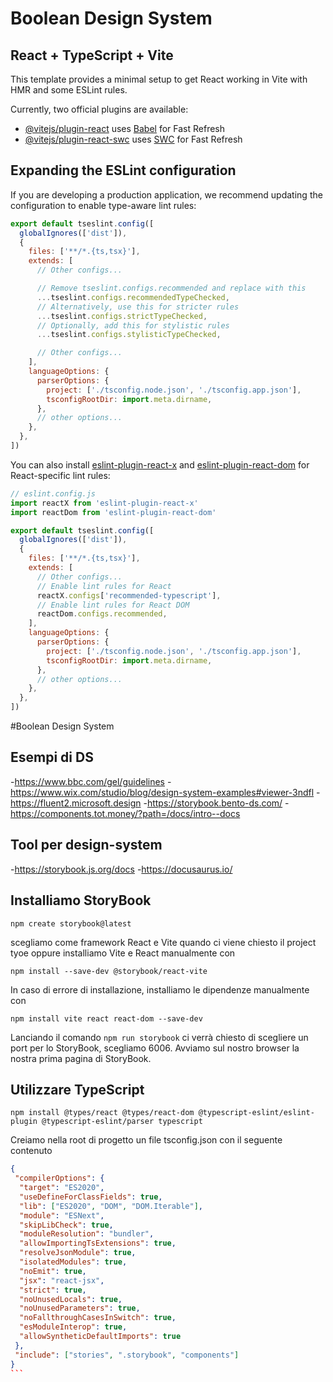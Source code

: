 # Boolean Design System


## React + TypeScript + Vite

This template provides a minimal setup to get React working in Vite with HMR and some ESLint rules.

Currently, two official plugins are available:

- [@vitejs/plugin-react](https://github.com/vitejs/vite-plugin-react/blob/main/packages/plugin-react) uses [Babel](https://babeljs.io/) for Fast Refresh
- [@vitejs/plugin-react-swc](https://github.com/vitejs/vite-plugin-react/blob/main/packages/plugin-react-swc) uses [SWC](https://swc.rs/) for Fast Refresh

## Expanding the ESLint configuration

If you are developing a production application, we recommend updating the configuration to enable type-aware lint rules:

```js
export default tseslint.config([
  globalIgnores(['dist']),
  {
    files: ['**/*.{ts,tsx}'],
    extends: [
      // Other configs...

      // Remove tseslint.configs.recommended and replace with this
      ...tseslint.configs.recommendedTypeChecked,
      // Alternatively, use this for stricter rules
      ...tseslint.configs.strictTypeChecked,
      // Optionally, add this for stylistic rules
      ...tseslint.configs.stylisticTypeChecked,

      // Other configs...
    ],
    languageOptions: {
      parserOptions: {
        project: ['./tsconfig.node.json', './tsconfig.app.json'],
        tsconfigRootDir: import.meta.dirname,
      },
      // other options...
    },
  },
])
```

You can also install [eslint-plugin-react-x](https://github.com/Rel1cx/eslint-react/tree/main/packages/plugins/eslint-plugin-react-x) and [eslint-plugin-react-dom](https://github.com/Rel1cx/eslint-react/tree/main/packages/plugins/eslint-plugin-react-dom) for React-specific lint rules:

```js
// eslint.config.js
import reactX from 'eslint-plugin-react-x'
import reactDom from 'eslint-plugin-react-dom'

export default tseslint.config([
  globalIgnores(['dist']),
  {
    files: ['**/*.{ts,tsx}'],
    extends: [
      // Other configs...
      // Enable lint rules for React
      reactX.configs['recommended-typescript'],
      // Enable lint rules for React DOM
      reactDom.configs.recommended,
    ],
    languageOptions: {
      parserOptions: {
        project: ['./tsconfig.node.json', './tsconfig.app.json'],
        tsconfigRootDir: import.meta.dirname,
      },
      // other options...
    },
  },
])
```

#Boolean Design System


## Esempi di DS

-https://www.bbc.com/gel/guidelines
-https://www.wix.com/studio/blog/design-system-examples#viewer-3ndfl
-https://fluent2.microsoft.design
-https://storybook.bento-ds.com/
-https://components.tot.money/?path=/docs/intro--docs


## Tool per design-system
-https://storybook.js.org/docs
-https://docusaurus.io/

## Installiamo StoryBook

`npm create storybook@latest`

scegliamo come framework React e Vite quando ci viene chiesto il project tyoe oppure installiamo Vite e React manualmente con

`npm install --save-dev @storybook/react-vite`

In caso di errore di installazione, installiamo le dipendenze manualmente con 

`npm install vite react react-dom --save-dev`

Lanciando il comando `npm run storybook` ci verrà chiesto di scegliere un port per lo StoryBook, scegliamo 6006. 
Avviamo sul nostro browser la nostra prima pagina di StoryBook.

## Utilizzare TypeScript

`npm install @types/react @types/react-dom @typescript-eslint/eslint-plugin @typescript-eslint/parser typescript`

Creiamo nella root di progetto un file tsconfig.json con il seguente contenuto

````JSON
{
 "compilerOptions": {
  "target": "ES2020",
  "useDefineForClassFields": true,
  "lib": ["ES2020", "DOM", "DOM.Iterable"],
  "module": "ESNext",
  "skipLibCheck": true,
  "moduleResolution": "bundler",
  "allowImportingTsExtensions": true,
  "resolveJsonModule": true,
  "isolatedModules": true,
  "noEmit": true,
  "jsx": "react-jsx",
  "strict": true,
  "noUnusedLocals": true,
  "noUnusedParameters": true,
  "noFallthroughCasesInSwitch": true,
  "esModuleInterop": true,
  "allowSyntheticDefaultImports": true
 },
 "include": ["stories", ".storybook", "components"]
} 
```
